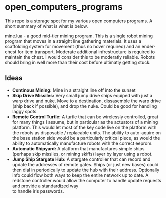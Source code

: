 # open_computers_programs

This repo is a storage spot for my various open computers programs. A short
summary of what is what is below. 

mine.lua - a good mid-tier mining program. This is a single robot mining 
           program that moves in a straight line gathering materials. It
           uses a scaffolding system for movement (thus no hover required)
           and an ender-chest for item transport. Moderate additional 
           infrestructure is required to maintain the chest. 
           I would consider this to be moderatly reliable. Robots should
           bring in well more than their cost before ultimatly getting
           stuck. 
## Ideas
- **Continous Mining:** Mine in a straight line off into the sunset
- **Skip Drive Missiles:** Very small jump drive ships equiped with just a warp
  drive and nuke. Move to a destination, dissasemble the warp drive (ship back 
  if possible), and drop the nuke. Could be good for handling laggy spots.
- **Remote Control Turtle:** A turtle that can be wirelessly controlled, great 
  for many things I assume, but in particular as the actuators of a mining 
  platform. This would let most of the key code live on the platform with the 
  robots as disposable / replacable units. The ability to auto-aquire on the 
  base station side would be a particularly critical piece, as would the 
  ability to automatically manufacture robots with the correct eeprom. 
- **Automatic Shipyard:** A platform that manufactures simple ships (perhaps 
  skip missiles, or mining skiffs) layer by layer using a robot. 
- **Jump Ship Stargate Hub:** A stargate controller that can record and update 
  the addresses of remote gates. Ships (or just new bases) could then dial in
  periodically to update the hub with their address. Optionally info could flow 
  both ways to keep the entire network up to date. A redstone controller would 
  allow the computer to handle update requests and provide a standardized way  
  to handle iris passwords. 

